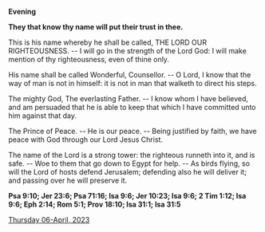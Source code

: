 **Evening**

**They that know thy name will put their trust in thee.**
 
This is his name whereby he shall be called, THE LORD OUR RIGHTEOUSNESS. -- I will go in the strength of the Lord God: I will make mention of thy righteousness, even of thine only.
 
His name shall be called Wonderful, Counsellor. -- O Lord, I know that the way of man is not in himself: it is not in man that walketh to direct his steps.
 
The mighty God, The everlasting Father. -- I know whom I have believed, and am persuaded that he is able to keep that which I have committed unto him against that day.
 
The Prince of Peace. -- He is our peace. -- Being justified by faith, we have peace with God through our Lord Jesus Christ.
 
The name of the Lord is a strong tower: the righteous runneth into it, and is safe. -- Woe to them that go down to Egypt for help. -- As birds flying, so will the Lord of hosts defend Jerusalem; defending also he will deliver it; and passing over he will preserve it.  

**Psa 9:10; Jer 23:6; Psa 71:16; Isa 9:6; Jer 10:23; Isa 9:6; 2 Tim 1:12; Isa 9:6; Eph 2:14; Rom 5:1; Prov 18:10; Isa 31:1; Isa 31:5**

[Thursday 06-April, 2023](https://t.me/daily_light)
